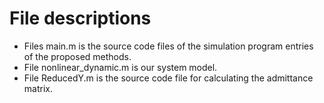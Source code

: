 # File descriptions
* Files main.m is the source code files of the simulation program entries of the proposed methods.
* File nonlinear_dynamic.m is our system model.
* File ReducedY.m is the source code file for calculating the admittance matrix.
